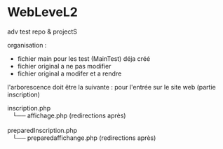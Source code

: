 # WebLeveL2
adv test repo &amp; projectS


organisation :

-   fichier main pour les test (MainTest) déja créé
-   fichier original a ne pas modifier
-   fichier original a modifer et a rendre


l'arborescence doit être la suivante :
pour l'entrée sur le site web (partie inscription)

inscription.php<br>
   └── affichage.php (redirections après)<br>     
preparedInscription.php<br>
   └── preparedaffichange.php (redirections après)<br>   




<!-- end page -->